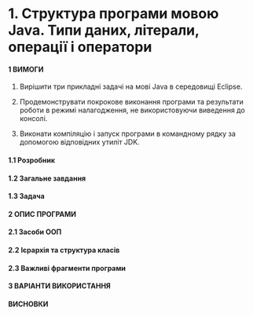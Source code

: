 # 1. Структура програми мовою Java. Типи даних, літерали, операції і оператори

#### 1 ВИМОГИ

1. Вирішити три прикладні задачі на мові Java в середовищі Eclipse.

2. Продемонструвати покрокове виконання програми та результати роботи в режимі налагодження, не використовуючи виведення до консолі.

3. Виконати компіляцію і запуск програми в командному рядку за допомогою відповідних утиліт JDK.

#### 1.1 Розробник

#### 1.2 Загальне завдання

#### 1.3 Задача

#### 2 ОПИС ПРОГРАМИ

#### 2.1 Засоби ООП

#### 2.2 Ієрархія та структура класів

#### 2.3 Важливі фрагменти програми

#### 3 ВАРІАНТИ ВИКОРИСТАННЯ

#### ВИСНОВКИ
